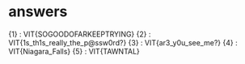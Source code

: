 # answers
{1} : VIT{SOGOODOFARKEEPTRYING}
{2} : VIT{1s_th1s_really_the_p@ssw0rd?}
{3} : VIT{ar3_y0u_see_me?}
{4} : VIT{Niagara_Falls}
{5} : VIT{TAWNTAL}
